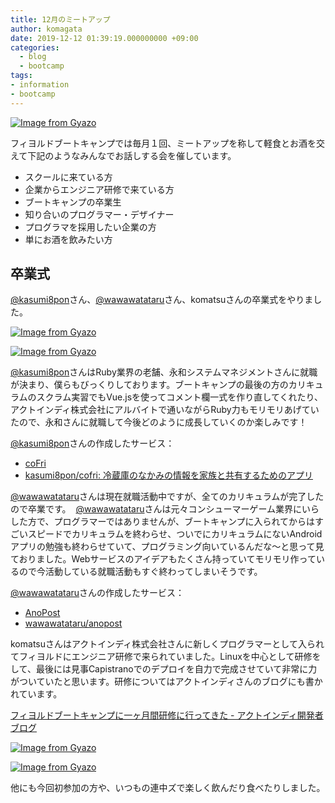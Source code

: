 ```yaml
---
title: 12月のミートアップ
author: komagata
date: 2019-12-12 01:39:19.000000000 +09:00
categories:
  - blog
  - bootcamp
tags:
- information
- bootcamp
---
```

[![Image from Gyazo](https://i.gyazo.com/24834f6bc896aef9805b4c5569b93d65.jpg)](https://gyazo.com/24834f6bc896aef9805b4c5569b93d65)

フィヨルドブートキャンプでは毎月１回、ミートアップを称して軽食とお酒を交えて下記のようなみんなでお話しする会を催しています。

- スクールに来ている方
- 企業からエンジニア研修で来ている方
- ブートキャンプの卒業生
- 知り合いのプログラマー・デザイナー
- プログラマを採用したい企業の方
- 単にお酒を飲みたい方

## 卒業式

[@kasumi8pon](https://twitter.com/kasumi8pon)さん、[@wawawatataru](https://twitter.com/wawawatataru)さん、komatsuさんの卒業式をやりました。

[![Image from Gyazo](https://i.gyazo.com/011e60b5542693d151550c2f39b881b5.jpg)](https://gyazo.com/011e60b5542693d151550c2f39b881b5)

[![Image from Gyazo](https://i.gyazo.com/100a39e2e7cbe2f7d8414aee80e20369.jpg)](https://gyazo.com/100a39e2e7cbe2f7d8414aee80e20369)

[@kasumi8pon](https://twitter.com/kasumi8pon)さんはRuby業界の老舗、永和システムマネジメントさんに就職が決まり、僕らもびっくりしております。ブートキャンプの最後の方のカリキュラムのスクラム実習でもVue.jsを使ってコメント欄一式を作り直してくれたり、アクトインディ株式会社にアルバイトで通いながらRuby力もモリモリあげていたので、永和さんに就職して今後どのように成長していくのか楽しみです！

[@kasumi8pon](https://twitter.com/kasumi8pon)さんの作成したサービス：

- [coFri](https://cofri.herokuapp.com/)
- [kasumi8pon/cofri: 冷蔵庫のなかみの情報を家族と共有するためのアプリ](https://github.com/kasumi8pon/cofri)

[@wawawatataru](https://twitter.com/wawawatataru)さんは現在就職活動中ですが、全てのカリキュラムが完了したので卒業です。
 [@wawawatataru](https://twitter.com/wawawatataru)さんは元々コンシューマーゲーム業界にいらした方で、プログラマーではありませんが、ブートキャンプに入られてからはすごいスピードでカリキュラムを終わらせ、ついでにカリキュラムにないAndroidアプリの勉強も終わらせていて、プログラミング向いているんだな〜と思って見ておりました。Webサービスのアイデアもたくさん持っていてモリモリ作っているので今活動している就職活動もすぐ終わってしまいそうです。

[@wawawatataru](https://twitter.com/wawawatataru)さんの作成したサービス：

- [AnoPost](https://anopost.xyz/)
- [wawawatataru/anopost](https://github.com/wawawatataru/anopost)

komatsuさんはアクトインディ株式会社さんに新しくプログラマーとして入られてフィヨルドにエンジニア研修で来られていました。Linuxを中心として研修をして、最後には見事Capistranoでのデプロイを自力で完成させていて非常に力がついていたと思います。研修についてはアクトインディさんのブログにも書かれています。

[フィヨルドブートキャンプに一ヶ月間研修に行ってきた \- アクトインディ開発者ブログ](https://tech.actindi.net/2019/12/07/121342)

[![Image from Gyazo](https://i.gyazo.com/a881255bfc57c5c858faa552d802611c.jpg)](https://gyazo.com/a881255bfc57c5c858faa552d802611c)


[![Image from Gyazo](https://i.gyazo.com/ac517a3d827dd45bb1fef30d7eb9aa89.jpg)](https://gyazo.com/ac517a3d827dd45bb1fef30d7eb9aa89)

他にも今回初参加の方や、いつもの連中ズで楽しく飲んだり食べたりしました。